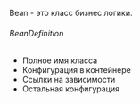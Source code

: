 Bean - это класс бизнес логики.
###### BeanDefinition 
- Полное имя класса
- Конфигурация в контейнере
- Ссылки на зависимости
- Остальная конфигурация
